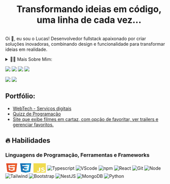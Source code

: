  <!--título-->
 <div id="user-content-toc">
  <ul align="center">
     <summary><h1 style="display: inline-block">Transformando ideias em código, uma linha de cada vez...</h1></summary>
</div>

<!-- Presentation -->
<p>
 Oi 👋, eu sou o Lucas! Desenvolvedor fullstack apaixonado por criar soluções inovadoras, combinando design e funcionalidade para transformar ideias em realidade.
</p>

<!-- Dropdown -->
<details>
  <summary>👨‍💻 Mais Sobre Mim:</summary>

  - 💬 Atualmente moro em São José do Rio Preto-SP. Tenho experiência com JavaScript, React, Node.js, Python, SQL e desenvolvimento de APIs.
    
  - ⚡Gosto de ler, seja um bom livro, ouvir música, além de assistir filmes e séries. Acredito que nossos interesses pessoais enriquecem nossas perspectivas e aprimoram nossa capacidade de resolver problemas.
</details>

<a href="https://www.linkedin.com/in/lucas-rodrigues-de-abreu/" target="_blank"><img src="https://img.shields.io/badge/LinkedIn-0077B5?style=for-the-badge&logo=linkedin&logoColor=white"></a> 
<a href="https://www.instagram.com/devlucasabreu/profilecard/?igsh=MTlpdW13ZDJ4b2ZuZg==" target="_blank"><img src="https://img.shields.io/badge/Instagram-E4405F?style=for-the-badge&logo=instagram&logoColor=white"></a>
<a href="mailto:devlucasmiguelabreu@gmail.com" target="_blank"><img src="https://img.shields.io/badge/Gmail-D14836?style=for-the-badge&logo=gmail&logoColor=white"></a>
<a href="https://wa.me/5517996071231?text=Olá!%20Venho%20pelo%20GitHub." target="_blank"><img src="https://img.shields.io/badge/WhatsApp-25D366?style=for-the-badge&logo=whatsapp&logoColor=white"></a>

<div>
  <a href="https://github.com/lucasmiguelabreu"></a>
  <img height="180em" src="https://github-readme-stats.vercel.app/api?username=lucasmiguelabreu&show_icons=true&theme=dracula">
  <img height="180em" src="https://github-readme-stats.vercel.app/api/top-langs/?username=lucasmiguelabreu&show_icons=true&theme=dracula">
</div>

<!-- Portfolio -->
## Portfólio:
- [WebTech - Serviços digitais](https://webtechdigital.vercel.app/) 
- [Quizz de Programação](https://quizz-programming.netlify.app/)
- [Site que exibe filmes em cartaz, com opção de favoritar, ver trailers e gerenciar favoritos.](https://abreu-flix.vercel.app/)


## 🔥 Habilidades
<!-- Skills: Programming Languages -->
  <div style="flex-basis: 48%;">
    <h3>Linguagens de Programação, Ferramentas e Frameworks</h3>
    <img align="center" alt="HTML" height="30" width="40" src="https://raw.githubusercontent.com/devicons/devicon/master/icons/html5/html5-original.svg">
    <img align="center" alt="CSS" height="30" width="40" src="https://raw.githubusercontent.com/devicons/devicon/master/icons/css3/css3-original.svg">
    <img align="center" alt="Js" height="30" width="40" src="https://raw.githubusercontent.com/devicons/devicon/master/icons/javascript/javascript-plain.svg">
    <img align="center" alt="Typescript" height="30" width="40" src="https://cdn.jsdelivr.net/gh/devicons/devicon@latest/icons/typescript/typescript-original.svg">
    <img align="center" alt="VScode" height="30" width="40" src="https://cdn.jsdelivr.net/gh/devicons/devicon/icons/vscode/vscode-original.svg">
    <img align="center" alt="npm" height="30" width="40" src="https://cdn.jsdelivr.net/gh/devicons/devicon@latest/icons/npm/npm-original-wordmark.svg">
    <img align="center" alt="React" height="30" width="40" src="https://cdn.jsdelivr.net/gh/devicons/devicon@latest/icons/react/react-original-wordmark.svg">
    <img align="center" alt="Git" height="30" width="40" src="https://cdn.jsdelivr.net/gh/devicons/devicon/icons/git/git-original.svg"> 
    <img align="center" alt="Node" height="30" width="40" src="https://cdn.jsdelivr.net/gh/devicons/devicon@latest/icons/nodejs/nodejs-original-wordmark.svg">
    <img align="center" alt="Tailwind" height="30" width="40" src="https://cdn.jsdelivr.net/gh/devicons/devicon@latest/icons/tailwindcss/tailwindcss-original.svg">
    <img align="center" alt="Bootstrap" height="30" width="40" src="https://cdn.jsdelivr.net/gh/devicons/devicon@latest/icons/bootstrap/bootstrap-original.svg">
    <img align="center" alt="NestJS" height="30" width="40"  src="https://cdn.jsdelivr.net/gh/devicons/devicon@latest/icons/nestjs/nestjs-original.svg" />
    <img align="center" alt="MongoDB" height="40" width="40" src="https://cdn.jsdelivr.net/gh/devicons/devicon@latest/icons/mongodb/mongodb-original-wordmark.svg" />
    <img align="center" alt="Python" height="40" width="40" src="https://cdn.jsdelivr.net/gh/devicons/devicon@latest/icons/python/python-original-wordmark.svg" />
             
  </div>
  
  








